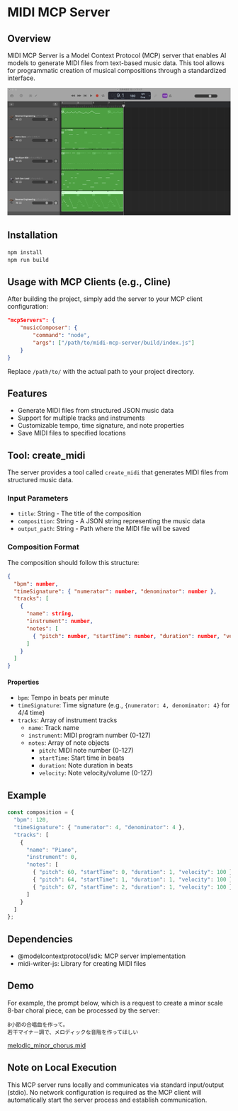 # MIDI MCP Server

## Overview
MIDI MCP Server is a Model Context Protocol (MCP) server that enables AI models to generate MIDI files from text-based music data. This tool allows for programmatic creation of musical compositions through a standardized interface.

![mid](docs/mid.png)

## Installation

```bash
npm install
npm run build
```

## Usage with MCP Clients (e.g., Cline)

After building the project, simply add the server to your MCP client configuration:

```json
"mcpServers": {
    "musicComposer": {
        "command": "node",
        "args": ["/path/to/midi-mcp-server/build/index.js"]
    }
}
```

Replace `/path/to/` with the actual path to your project directory.

## Features

- Generate MIDI files from structured JSON music data
- Support for multiple tracks and instruments
- Customizable tempo, time signature, and note properties
- Save MIDI files to specified locations

## Tool: create_midi

The server provides a tool called `create_midi` that generates MIDI files from structured music data.

### Input Parameters

- `title`: String - The title of the composition
- `composition`: String - A JSON string representing the music data
- `output_path`: String - Path where the MIDI file will be saved

### Composition Format

The composition should follow this structure:

```json
{
  "bpm": number,
  "timeSignature": { "numerator": number, "denominator": number },
  "tracks": [
    {
      "name": string,
      "instrument": number,
      "notes": [
        { "pitch": number, "startTime": number, "duration": number, "velocity": number }
      ]
    }
  ]
}
```

#### Properties

- `bpm`: Tempo in beats per minute
- `timeSignature`: Time signature (e.g., `{numerator: 4, denominator: 4}` for 4/4 time)
- `tracks`: Array of instrument tracks
    - `name`: Track name
    - `instrument`: MIDI program number (0-127)
    - `notes`: Array of note objects
        - `pitch`: MIDI note number (0-127)
        - `startTime`: Start time in beats
        - `duration`: Note duration in beats
        - `velocity`: Note velocity/volume (0-127)

## Example

```javascript
const composition = {
  "bpm": 120,
  "timeSignature": { "numerator": 4, "denominator": 4 },
  "tracks": [
    {
      "name": "Piano",
      "instrument": 0,
      "notes": [
        { "pitch": 60, "startTime": 0, "duration": 1, "velocity": 100 },
        { "pitch": 64, "startTime": 1, "duration": 1, "velocity": 100 },
        { "pitch": 67, "startTime": 2, "duration": 1, "velocity": 100 }
      ]
    }
  ]
};
```

## Dependencies

- @modelcontextprotocol/sdk: MCP server implementation
- midi-writer-js: Library for creating MIDI files

## Demo

For example, the prompt below, which is a request to create a minor scale 8-bar choral piece, can be processed by the server:

```text
8小節の合唱曲を作って。
若干マイナー調で、メロディックな音階を作ってほしい
```

[melodic_minor_chorus.mid](docs/melodic_minor_chorus.mid)

## Note on Local Execution

This MCP server runs locally and communicates via standard input/output (stdio). No network configuration is required as the MCP client will automatically start the server process and establish communication.

